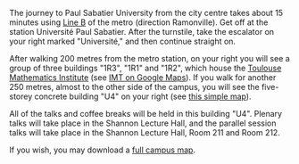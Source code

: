 The journey to Paul Sabatier University from the city centre takes about 15 minutes using [Line B](http://www.tisseo.fr/se-deplacer/plans) of the metro (direction Ramonville).
Get off at the station Université Paul Sabatier.
After the turnstile, take the escalator on your right marked "Université,"
and then continue straight on.

After walking 200 metres from the metro station, on your right you will see a group of three buildings "1R3", "1R1" and "1R2", which house the <a href='http://www.math.univ-toulouse.fr/spip.php?article84&lang=en' target='_blank'>Toulouse Mathematics Institute</a> (see <a href='http://goo.gl/maps/5ry7l' target='_blank'>IMT on Google Maps</a>).
If you walk for another 250 metres, almost to the other side of the campus, you will see the five-storey concrete building "U4"  on your right (see [this simple map](http://www.math.univ-toulouse.fr/top-geom-conf-2013/documents/campus-map.pdf)).

All of the talks and coffee breaks will be held in this building "U4".
Plenary talks will take place in the Shannon Lecture Hall, and the parallel session talks will take place in the Shannon Lecture Hall, Room 211 and Room 212.

If you wish, you may download a <a href='http://www.univ-tlse3.fr/servlet/com.univ.collaboratif.utils.LectureFichiergw?CODE_FICHIER=1366207600559&ID_FICHE=69122' target='_blank'>full campus map</a>.

